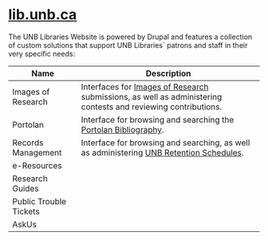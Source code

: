 # [lib.unb.ca](https://lib.unb.ca/)

The UNB Libraries Website is powered by Drupal and features a collection of custom solutions that support UNB Libraries` patrons and staff in their very specific needs:

| Name                   | Description                                                                                                                                             |
|------------------------|---------------------------------------------------------------------------------------------------------------------------------------------------------|
| Images of Research     | Interfaces for [Images of Research](https://lib.unb.ca/researchcommons/ior) submissions, as well as administering contests and reviewing contributions. |
| Portolan               | Interface for browsing and searching the [Portolan Bibliography](https://lib.unb.ca/clc/portolan).                                                      |
| Records Management     | Interface for browsing and searching, as well as administering [UNB Retention Schedules](https://lib.unb.ca/records).                                   |
| e-Resources            |                                                                                                                                                         |
| Research Guides        |                                                                                                                                                         |
| Public Trouble Tickets |                                                                                                                                                         |
| AskUs                  |                                                                                                                                                         |
